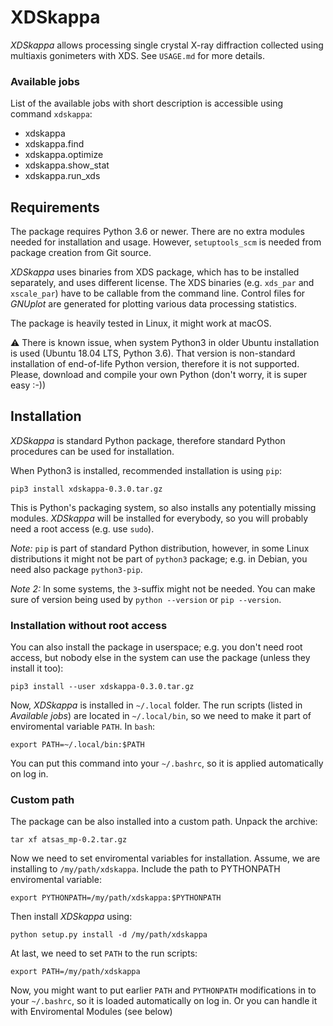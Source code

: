 # XDSkappa
*XDSkappa* allows processing single crystal X-ray diffraction collected using multiaxis gonimeters with XDS. See `USAGE.md` for more details.

### Available jobs
List of the available jobs with short description is accessible using command `xdskappa`:
* xdskappa
* xdskappa.find
* xdskappa.optimize
* xdskappa.show_stat
* xdskappa.run_xds


## Requirements
The package requires Python 3.6 or newer. There are no extra modules needed for installation and usage. However, `setuptools_scm` is needed from package creation from Git source.

*XDSkappa* uses binaries from XDS package, which has to be installed separately, and uses different license. The XDS binaries (e.g. `xds_par` and `xscale_par`) have to be callable from the command line. Control files for *GNUplot* are generated for plotting various data processing statistics.

The package is heavily tested in Linux, it might work at macOS. 

:warning: There is known issue, when system Python3 in older Ubuntu installation is used (Ubuntu 18.04 LTS, Python 3.6). That version is non-standard installation of end-of-life Python version, therefore it is not supported. Please, download and compile your own Python (don't worry, it is super easy :-))

## Installation
*XDSkappa* is standard Python package, therefore standard Python procedures can be used for installation. 

When Python3 is installed, recommended installation is using `pip`: 

```
pip3 install xdskappa-0.3.0.tar.gz
```

This is Python's packaging system, so also installs any potentially missing modules. *XDSkappa* will be installed for everybody, so you will probably need a root access (e.g. use `sudo`).


*Note:* `pip` is part of standard Python distribution, however, in some Linux distributions it might not be part of `python3` package; e.g. in Debian, you need also package `python3-pip`.

*Note 2:* In some systems, the `3`-suffix might not be needed. You can make sure of version being used by `python --version` or `pip --version`.

### Installation without root access

You can also install the package in userspace; e.g. you don't need root access, but nobody else in the system can use the package (unless they install it too):

```
pip3 install --user xdskappa-0.3.0.tar.gz
```

Now, *XDSkappa* is installed in `~/.local` folder. The run scripts (listed in *Available jobs*) are located in `~/.local/bin`, so we need to make it part of enviromental variable `PATH`. In `bash`:

```
export PATH=~/.local/bin:$PATH
```

You can put this command into your `~/.bashrc`, so it is applied automatically on log in.


### Custom path
The package can be also installed into a custom path. Unpack the archive:

```
tar xf atsas_mp-0.2.tar.gz
```

Now we need to set enviromental variables for installation. Assume, we are installing to `/my/path/xdskappa`. Include the path to PYTHONPATH enviromental variable:

```
export PYTHONPATH=/my/path/xdskappa:$PYTHONPATH
```

Then install *XDSkappa* using:

```
python setup.py install -d /my/path/xdskappa
```

At last, we need to set `PATH` to the run scripts:

```
export PATH=/my/path/xdskappa
```

Now, you might want to put earlier `PATH` and `PYTHONPATH` modifications in to your `~/.bashrc`, so it is loaded automatically on log in. Or you can handle it with Enviromental Modules (see below)


